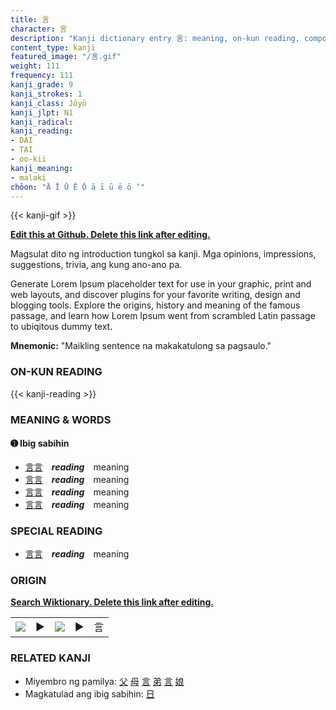```yaml
---
title: 言
character: 言
description: "Kanji dictionary entry 言: meaning, on-kun reading, compounds, origin, related kanji"
content_type: kanji
featured_image: "/言.gif"
weight: 111
frequency: 111
kanji_grade: 9
kanji_strokes: 1
kanji_class: Jōyō
kanji_jlpt: N1
kanji_radical: 
kanji_reading: 
- DAI
- TAI
- oo-kii
kanji_meaning:
- malaki
chōon: "Ā Ī Ū Ē Ō ā ī ū ē ō ’"
---
```

[//]: # (Don't edit the line below. Kanji animated GIF code is automatically generated.)
{{< kanji-gif >}}

[//]: # (Edit below this line.)

**[Edit this at Github. Delete this link after editing.](https://github.com/tim0g/tim/tree/main/content/kanji/言/index.md)**

Magsulat dito ng introduction tungkol sa kanji. Mga opinions, impressions, suggestions, trivia, ang kung ano-ano pa.

Generate Lorem Ipsum placeholder text for use in your graphic, print and web layouts, and discover plugins for your favorite writing, design and blogging tools. Explore the origins, history and meaning of the famous passage, and learn how Lorem Ipsum went from scrambled Latin passage to ubiqitous dummy text.
 
**Mnemonic:** "Maikling sentence na makakatulong sa pagsaulo."

### ON-KUN READING

[//]: # (Don't edit the line below. ON-KUN READING code is automatically generated.)
{{< kanji-reading >}}

### MEANING & WORDS

#### ➊ **Ibig sabihin**
  - [言](../言)[言](../言)　***reading***　meaning
  - [言](../言)[言](../言)　***reading***　meaning
  - [言](../言)[言](../言)　***reading***　meaning
  - [言](../言)[言](../言)　***reading***　meaning

### SPECIAL READING
  - [言](../言)[言](../言)　***reading***　meaning

### ORIGIN

**[Search Wiktionary. Delete this link after editing.](https://wiktionary.org/wiki/言)**
<table class="kanji-table"><tr><td>
<img src="60px-言-bronze.svg.png">
</td><td>▶</td><td>
<img src="60px-言-oracle.svg.png">
</td><td>▶</td>
<td class="kanji-origin">言</td>
</tr></table>

### RELATED KANJI
- Miyembro ng pamilya: [父](../父) [母](../母) [言](../言) [弟](../弟) [言](../言) [娘](../娘)
- Magkatulad ang ibig sabihin: [日](../日)
